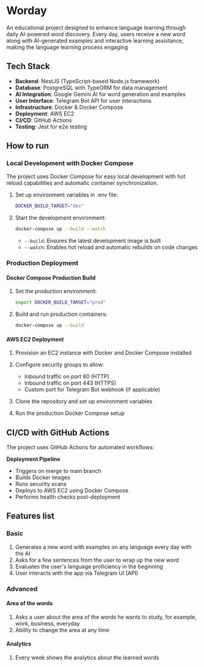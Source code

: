 # Worday

An educational project designed to enhance language learning through daily AI-powered word discovery. Every day, users receive a new word along with AI-generated examples and interactive learning assistance, making the language learning process engaging

## Tech Stack

- **Backend**: NestJS (TypeScript-based Node.js framework)
- **Database**: PostgreSQL with TypeORM for data management
- **AI Integration**: Google Gemini AI for word generation and examples
- **User Interface**: Telegram Bot API for user interactions
- **Infrastructure**: Docker & Docker Compose
- **Deployment**: AWS EC2
- **CI/CD**: GitHub Actions
- **Testing**: Jest for e2e testing

## How to run

### Local Development with Docker Compose

The project uses Docker Compose for easy local development with hot reload capabilities and automatic container synchronization.

1. Set up environment variables in .env file:

   ```bash
   DOCKER_BUILD_TARGET="dev"
   ```

2. Start the development environment:

   ```bash
   docker-compose up --build --watch
   ```

   - `--build`: Ensures the latest development image is built
   - `--watch`: Enables hot reload and automatic rebuilds on code changes

### Production Deployment

#### Docker Compose Production Build

1. Set the production environment:

   ```bash
   export DOCKER_BUILD_TARGET="prod"
   ```

2. Build and run production containers:
   ```bash
   docker-compose up --build
   ```

#### AWS EC2 Deployment

1. Provision an EC2 instance with Docker and Docker Compose installed
2. Configure security groups to allow:

   - Inbound traffic on port 80 (HTTP)
   - Inbound traffic on port 443 (HTTPS)
   - Custom port for Telegram Bot webhook (if applicable)

3. Clone the repository and set up environment variables
4. Run the production Docker Compose setup

## CI/CD with GitHub Actions

The project uses GitHub Actions for automated workflows:

**Deployment Pipeline**

- Triggers on merge to main branch
- Builds Docker images
- Runs security scans
- Deploys to AWS EC2 using Docker Compose
- Performs health checks post-deployment

## Features list

### Basic

1. Generates a new word with examples on any language every day with the AI
2. Asks for a few sentences from the user to wrap up the new word
3. Evaluates the user's language proficiency in the beginning
4. User interacts with the app via Telegram UI (API)

### Advanced

#### Area of the words

1. Asks a user about the area of the words he wants to study, for example, work, business, everyday
2. Ability to change the area at any time

#### Analytics

1. Every week shows the analytics about the learned words
